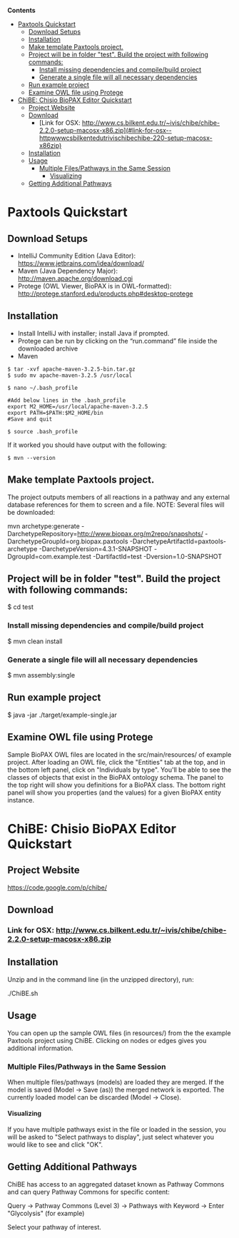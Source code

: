 <!-- START doctoc generated TOC please keep comment here to allow auto update -->
<!-- DON'T EDIT THIS SECTION, INSTEAD RE-RUN doctoc TO UPDATE -->
**Contents**

- [Paxtools Quickstart](#paxtools-quickstart)
  - [Download Setups](#download-setups)
  - [Installation](#installation)
  - [Make template Paxtools project.](#make-template-paxtools-project)
  - [Project will be in folder "test". Build the project with following commands:](#project-will-be-in-folder-test-build-the-project-with-following-commands)
    - [Install missing dependencies and compile/build project](#install-missing-dependencies-and-compilebuild-project)
    - [Generate a single file will all necessary dependencies](#generate-a-single-file-will-all-necessary-dependencies)
  - [Run example project](#run-example-project)
  - [Examine OWL file using Protege](#examine-owl-file-using-protege)
- [ChiBE: Chisio BioPAX Editor Quickstart](#chibe-chisio-biopax-editor-quickstart)
  - [Project Website](#project-website)
  - [Download](#download)
    - [Link for OSX:  http://www.cs.bilkent.edu.tr/~ivis/chibe/chibe-2.2.0-setup-macosx-x86.zip](#link-for-osx--httpwwwcsbilkentedutrivischibechibe-220-setup-macosx-x86zip)
  - [Installation](#installation-1)
  - [Usage](#usage)
    - [Multiple Files/Pathways in the Same Session](#multiple-filespathways-in-the-same-session)
      - [Visualizing](#visualizing)
  - [Getting Additional Pathways](#getting-additional-pathways)

<!-- END doctoc generated TOC please keep comment here to allow auto update -->

# Paxtools Quickstart

## Download Setups

* IntelliJ Community Edition (Java Editor): https://www.jetbrains.com/idea/download/
* Maven (Java Dependency Major): http://maven.apache.org/download.cgi
* Protege (OWL Viewer, BioPAX is in OWL-formatted): http://protege.stanford.edu/products.php#desktop-protege

## Installation

* Install IntelliJ with installer; install Java if prompted.
* Protege can be run by clicking on the “run.command” file inside the downloaded archive
* Maven 

```
$ tar -xvf apache-maven-3.2.5-bin.tar.gz
$ sudo mv apache-maven-3.2.5 /usr/local

$ nano ~/.bash_profile

#Add below lines in the .bash_profile
export M2_HOME=/usr/local/apache-maven-3.2.5
export PATH=$PATH:$M2_HOME/bin
#Save and quit

$ source .bash_profile 
```

If it worked you should have output with the following: 

```
$ mvn --version
```

## Make template Paxtools project. 

The project outputs members of all reactions in a pathway and any external database references for them to screen and a file. NOTE: Several files will be downloaded: 

mvn archetype:generate -DarchetypeRepository=http://www.biopax.org/m2repo/snapshots/ -DarchetypeGroupId=org.biopax.paxtools -DarchetypeArtifactId=paxtools-archetype -DarchetypeVersion=4.3.1-SNAPSHOT -DgroupId=com.example.test -DartifactId=test -Dversion=1.0-SNAPSHOT

## Project will be in folder "test". Build the project with following commands: 

$ cd test

### Install missing dependencies and compile/build project
$ mvn clean install

### Generate a single file will all necessary dependencies
$ mvn assembly:single

## Run example project
$ java -jar ./target/example-single.jar

## Examine OWL file using Protege

Sample BioPAX OWL files are located in the src/main/resources/ of example project. After loading an OWL file, click the "Entities" tab at the top, and in the bottom left panel, click on "Individuals by type". You'll be able to see the classes of objects that exist in the BioPAX ontology schema. The panel to the top right will show you definitions for a BioPAX class. The bottom right panel will show you properties (and the values) for a given BioPAX entity instance. 

# ChiBE: Chisio BioPAX Editor Quickstart

## Project Website

https://code.google.com/p/chibe/

## Download 
### Link for OSX:  http://www.cs.bilkent.edu.tr/~ivis/chibe/chibe-2.2.0-setup-macosx-x86.zip

## Installation 
Unzip and in the command line (in the unzipped directory), run: 

./ChiBE.sh

## Usage 

You can open up the sample OWL files (in resources/) from the the example Paxtools project using ChiBE. Clicking on nodes or edges gives you additional information. 

### Multiple Files/Pathways in the Same Session
When multiple files/pathways (models) are loaded they are merged. If the model is saved (Model -> Save (as)) the merged network is exported. The currently loaded model can be discarded (Model -> Close).

#### Visualizing
If you have multiple pathways exist in the file or loaded in the session, you will be asked to "Select pathways to display", just select whatever you would like to see and click "OK". 

## Getting Additional Pathways

ChiBE has access to an aggregated dataset known as Pathway Commons and can query Pathway Commons for specific content:

Query -> Pathway Commons (Level 3) -> Pathways with Keyword -> Enter "Glycolysis" (for example) 

Select your pathway of interest. 
